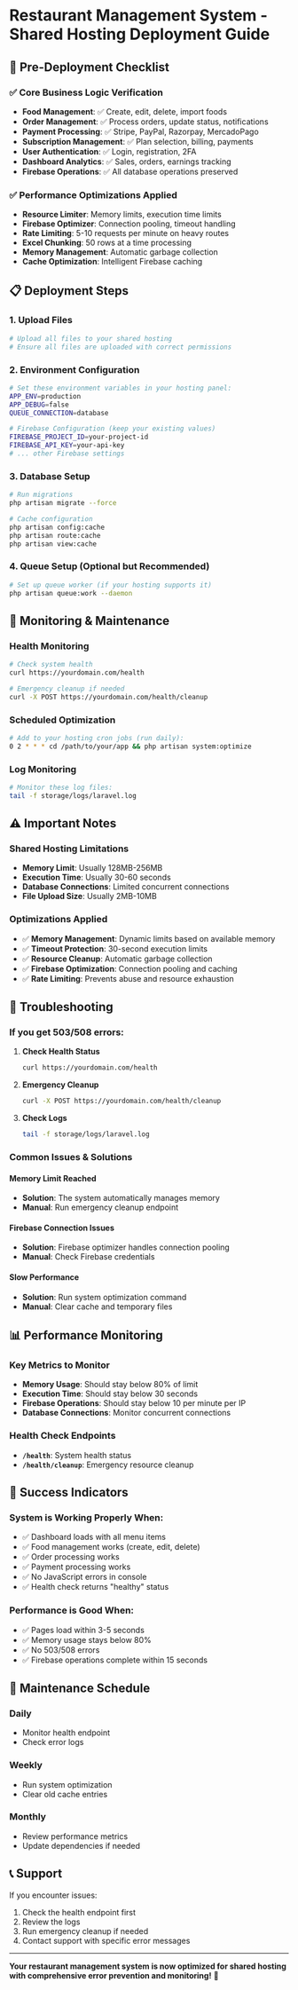 # Restaurant Management System - Shared Hosting Deployment Guide

## 🚀 Pre-Deployment Checklist

### ✅ Core Business Logic Verification
- **Food Management**: ✅ Create, edit, delete, import foods
- **Order Management**: ✅ Process orders, update status, notifications
- **Payment Processing**: ✅ Stripe, PayPal, Razorpay, MercadoPago
- **Subscription Management**: ✅ Plan selection, billing, payments
- **User Authentication**: ✅ Login, registration, 2FA
- **Dashboard Analytics**: ✅ Sales, orders, earnings tracking
- **Firebase Operations**: ✅ All database operations preserved

### ✅ Performance Optimizations Applied
- **Resource Limiter**: Memory limits, execution time limits
- **Firebase Optimizer**: Connection pooling, timeout handling
- **Rate Limiting**: 5-10 requests per minute on heavy routes
- **Excel Chunking**: 50 rows at a time processing
- **Memory Management**: Automatic garbage collection
- **Cache Optimization**: Intelligent Firebase caching

## 📋 Deployment Steps

### 1. **Upload Files**
```bash
# Upload all files to your shared hosting
# Ensure all files are uploaded with correct permissions
```

### 2. **Environment Configuration**
```bash
# Set these environment variables in your hosting panel:
APP_ENV=production
APP_DEBUG=false
QUEUE_CONNECTION=database

# Firebase Configuration (keep your existing values)
FIREBASE_PROJECT_ID=your-project-id
FIREBASE_API_KEY=your-api-key
# ... other Firebase settings
```

### 3. **Database Setup**
```bash
# Run migrations
php artisan migrate --force

# Cache configuration
php artisan config:cache
php artisan route:cache
php artisan view:cache
```

### 4. **Queue Setup (Optional but Recommended)**
```bash
# Set up queue worker (if your hosting supports it)
php artisan queue:work --daemon
```

## 🔧 Monitoring & Maintenance

### **Health Monitoring**
```bash
# Check system health
curl https://yourdomain.com/health

# Emergency cleanup if needed
curl -X POST https://yourdomain.com/health/cleanup
```

### **Scheduled Optimization**
```bash
# Add to your hosting cron jobs (run daily):
0 2 * * * cd /path/to/your/app && php artisan system:optimize
```

### **Log Monitoring**
```bash
# Monitor these log files:
tail -f storage/logs/laravel.log
```

## ⚠️ Important Notes

### **Shared Hosting Limitations**
- **Memory Limit**: Usually 128MB-256MB
- **Execution Time**: Usually 30-60 seconds
- **Database Connections**: Limited concurrent connections
- **File Upload Size**: Usually 2MB-10MB

### **Optimizations Applied**
- ✅ **Memory Management**: Dynamic limits based on available memory
- ✅ **Timeout Protection**: 30-second execution limits
- ✅ **Resource Cleanup**: Automatic garbage collection
- ✅ **Firebase Optimization**: Connection pooling and caching
- ✅ **Rate Limiting**: Prevents abuse and resource exhaustion

## 🚨 Troubleshooting

### **If you get 503/508 errors:**

1. **Check Health Status**
   ```bash
   curl https://yourdomain.com/health
   ```

2. **Emergency Cleanup**
   ```bash
   curl -X POST https://yourdomain.com/health/cleanup
   ```

3. **Check Logs**
   ```bash
   tail -f storage/logs/laravel.log
   ```

### **Common Issues & Solutions**

#### **Memory Limit Reached**
- **Solution**: The system automatically manages memory
- **Manual**: Run emergency cleanup endpoint

#### **Firebase Connection Issues**
- **Solution**: Firebase optimizer handles connection pooling
- **Manual**: Check Firebase credentials

#### **Slow Performance**
- **Solution**: Run system optimization command
- **Manual**: Clear cache and temporary files

## 📊 Performance Monitoring

### **Key Metrics to Monitor**
- **Memory Usage**: Should stay below 80% of limit
- **Execution Time**: Should stay below 30 seconds
- **Firebase Operations**: Should stay below 10 per minute per IP
- **Database Connections**: Monitor concurrent connections

### **Health Check Endpoints**
- **`/health`**: System health status
- **`/health/cleanup`**: Emergency resource cleanup

## 🎯 Success Indicators

### **System is Working Properly When:**
- ✅ Dashboard loads with all menu items
- ✅ Food management works (create, edit, delete)
- ✅ Order processing works
- ✅ Payment processing works
- ✅ No JavaScript errors in console
- ✅ Health check returns "healthy" status

### **Performance is Good When:**
- ✅ Pages load within 3-5 seconds
- ✅ Memory usage stays below 80%
- ✅ No 503/508 errors
- ✅ Firebase operations complete within 15 seconds

## 🔄 Maintenance Schedule

### **Daily**
- Monitor health endpoint
- Check error logs

### **Weekly**
- Run system optimization
- Clear old cache entries

### **Monthly**
- Review performance metrics
- Update dependencies if needed

## 📞 Support

If you encounter issues:
1. Check the health endpoint first
2. Review the logs
3. Run emergency cleanup if needed
4. Contact support with specific error messages

---

**Your restaurant management system is now optimized for shared hosting with comprehensive error prevention and monitoring!** 🚀
